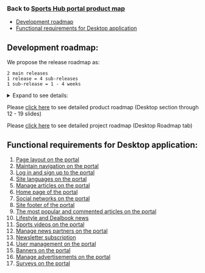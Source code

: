 ### Back to [Sports Hub portal product map](../../README.md)

- [Development roadmap](#development-roadmap)
- [Functional requirements for Desktop application](#functional-requirements-for-desktop-application)

## Development roadmap:

We propose the release roadmap as:

    2 main releases
    1 release = 4 sub-releases
    1 sub-release = 1 - 4 weeks

<details>
  <summary>Expand to see details:</summary>

![Desktop development roadmap](/sports_hub_portal/desktop_application_features/images_files/desktop_releases.jpg)

</details>

Please [click here](https://docs.google.com/presentation/d/1a2WLbLiwcDXZJoMR6pjrTWYA0fsODkBm/edit#slide=id.p12) to see detailed product roadmap (Desktop section through 12 - 19 slides)


Please [click here](https://docs.google.com/spreadsheets/d/1FGr5xKmmvYVBvGZDizURiUfLX6oDd3LUTettR0hlZ_k/edit?usp=sharing) to see detailed project roadmap (Desktop Roadmap tab)


## Functional requirements for Desktop application:

1. [Page layout on the portal](/sports_hub_portal/desktop_application_features/project_layout/README.md)
2. [Maintain navigation on the portal](/sports_hub_portal/desktop_application_features/maintain_navigation/README.md)
3. [Log in and sign up to the portal](/sports_hub_portal/desktop_application_features/log_in_and_sign_up/README.md)
4. [Site languages on the portal](/sports_hub_portal/desktop_application_features/site_languages/README.md)
5. [Manage articles on the portal](/sports_hub_portal/desktop_application_features/manage_articles/README.md)
6. [Home page of the portal](/sports_hub_portal/desktop_application_features/home_page/README.md)
7. [Social networks on the portal](/sports_hub_portal/desktop_application_features/social_networks/README.md)
8. [Site footer of the portal](/sports_hub_portal/desktop_application_features/site_footer/README.md)
9. [The most popular and commented articles on the portal](/sports_hub_portal/desktop_application_features/most_popular_and_commented/README.md)
10. [Lifestyle and Dealbook news](/sports_hub_portal/desktop_application_features/lifestyle_dealbook_news/README.md)
11. [Sports videos on the portal](/sports_hub_portal/desktop_application_features/video_page/README.md)
12. [Manage news partners on the portal](/sports_hub_portal/desktop_application_features/manage_news_partners/README.md)
13. [Newsletter subscription](/sports_hub_portal/desktop_application_features/newsletter_email/README.md)
14. [User management on the portal](/sports_hub_portal/desktop_application_features/user_management/README.md)
15. [Banners on the portal](/sports_hub_portal/desktop_application_features/banners/README.md)
16. [Manage advertisements on the portal](/sports_hub_portal/desktop_application_features/manage_ads/README.md)
17. [Surveys on the portal](/sports_hub_portal/desktop_application_features/surveys/README.md)
